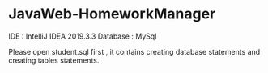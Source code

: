 # JavaWeb-HomeworkManager
IDE : IntelliJ IDEA 2019.3.3
Database : MySql

Please open student.sql first , it contains creating database statements and creating tables statements.
